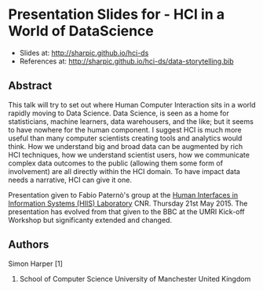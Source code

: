 # Presentation Slides for - HCI in a World of DataScience

- Slides at: http://sharpic.github.io/hci-ds
- References at: http://sharpic.github.io/hci-ds/data-storytelling.bib

## Abstract
This talk will try to set out where Human Computer Interaction sits in a world rapidly moving to Data Science. Data Science, is seen as a home for statisticians, machine learners, data warehousers, and the like; but it seems to have nowhere for the human component. I suggest HCI is much more useful than many computer scientists creating tools and analytics would think. How we understand big and broad data can be augmented by rich HCI techniques, how we understand scientist users, how we communicate complex data outcomes to the public (allowing them some form of involvement) are all directly within the HCI domain. To have impact data needs a narrative, HCI can give it one.   

Presentation given to Fabio Paternò's group at the [Human Interfaces in Information Systems (HIIS) Laboratory](http://hiis.isti.cnr.it/) CNR. Thursday 21st May 2015. The presentation has evolved from that given to the BBC at the UMRI Kick-off Workshop but significanty extended and changed.

## Authors
Simon Harper [1]

1. School of Computer Science University of Manchester United Kingdom 
